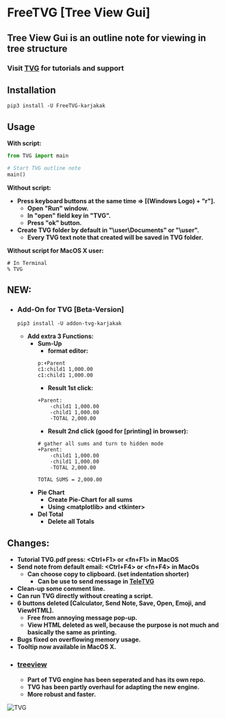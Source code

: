 # FreeTVG [Tree View Gui]
## **Tree View Gui is an outline note for viewing in tree structure**
### **Visit [TVG](https://treeviewgui.work) for tutorials and support**
## Installation
```pip3 install -U FreeTVG-karjakak```   
## Usage
**With script:**
```Python
from TVG import main

# Start TVG outline note
main()
```
**Without script:**
* **Press keyboard buttons at the same time => [(Windows Logo) + "r"].**
    * **Open "Run" window.**
    * **In "open" field key in "TVG".**
    * **Press "ok" button.**
* **Create TVG folder by default in "\user\Documents" or "\user".**
    * **Every TVG text note that created will be saved in TVG folder.**  

**Without script for MacOS X user:**  
```Terminal
# In Terminal
% TVG
```
## NEW:
* ### **Add-On for TVG \[Beta-Version]**
    ```
    pip3 install -U addon-tvg-karjakak
    ```
    * **Add extra 3 Functions:**
        * **Sum-Up**
            * **format editor:**
            ```
            p:+Parent
            c1:child1 1,000.00
            c1:child1 1,000.00
            ```
            * **Result 1st click:**
            ```
            +Parent:
                -child1 1,000.00
                -child1 1,000.00
                -TOTAL 2,000.00
            ```
            * **Result 2nd click (good for \[printing] in browser):**
            ```
            # gather all sums and turn to hidden mode
            +Parent:
                -child1 1,000.00
                -child1 1,000.00
                -TOTAL 2,000.00

            TOTAL SUMS = 2,000.00
            ```
        * **Pie Chart**
            * **Create Pie-Chart for all sums**
            * **Using \<matplotlib> and \<tkinter>**
        * **Del Total**
            * **Delete all Totals**

## Changes:
* **Tutorial TVG.pdf press: <Ctrl+F1> or <fn+F1> in MacOS**
* **Send note from default email: <Ctrl+F4> or <fn+F4> in MacOs**
    * **Can choose copy to clipboard. (set indentation shorter)**
        * **Can be use to send message in [TeleTVG](https://github.com/kakkarja/TeleTVG)**
* **Clean-up some comment line.**
* **Can run TVG directly without creating a script.**
* **6 buttons deleted [Calculator, Send Note, Save, Open, Emoji, and ViewHTML].**
    * **Free from annoying message pop-up.**
    * **View HTML deleted as well, because the purpose is not much and basically the same as printing.**
* **Bugs fixed on overflowing memory usage.**
* **Tooltip now available in MacOS X.**
* ### [treeview](https://github.com/kakkarja/TV)
    * **Part of TVG engine has been seperated and has its own repo.**
    * **TVG has been partly overhaul for adapting the new engine.**
    * **More robust and faster.**

![TVG](/Pics/TVG.png)